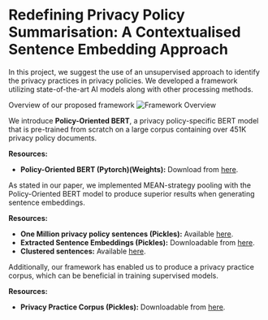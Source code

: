
# Redefining Privacy Policy Summarisation: A Contextualised Sentence Embedding Approach

In this project, we suggest the use of an unsupervised approach to identify the privacy practices in privacy policies. We developed a framework utilizing state-of-the-art AI models along with other processing methods.

Overview of our proposed framework
![Framework Overview](https://github.com/Mrhamry/UnsupervisedFramework/assets/31767656/14b1dd88-7383-4185-8636-281d2cc33869)


We introduce **Policy-Oriented BERT**, a privacy policy-specific BERT model that is pre-trained from scratch on a large corpus containing over 451K privacy policy documents.

**Resources:**
- **Policy-Oriented BERT (Pytorch)(Weights):** Download from [here](https://livewarwickac-my.sharepoint.com/:u:/g/personal/u1490553_live_warwick_ac_uk/ES2bD0dh6f5Cra65oNMbZMQBvPqP3J4XAY4Yx_fBU0Kc4Q?e=joJVjY).

  <!--- - **451K Privacy Policy Corpus:** Used for pretraining our custom Policy-Oriented BERT, downloadable from [here](insert-link).              -->

As stated in our paper, we implemented MEAN-strategy pooling with the Policy-Oriented BERT model to produce superior results when generating sentence embeddings.

**Resources:**
- **One Million privacy policy sentences (Pickles):** Available [here](https://livewarwickac-my.sharepoint.com/:u:/g/personal/u1490553_live_warwick_ac_uk/Ee4i-7Q1GJ9JrWssCkHafGgBDZWi3xvCnHxX2cnxx_ev1g?e=BNGLwf).
- **Extracted Sentence Embeddings (Pickles):** Downloadable from [here](https://livewarwickac-my.sharepoint.com/:u:/g/personal/u1490553_live_warwick_ac_uk/ETR1hz0PTQ5JqvjY_LxMrJABfXt1m9mrZdFm6wfkawXOJA?e=lYc6li).
- **Clustered sentences:** Available [here](https://livewarwickac-my.sharepoint.com/:u:/g/personal/u1490553_live_warwick_ac_uk/Ed1u9ofbwT9GkCXdf_kSrmcBjr2DXHFXZq9ZmaV5vIMxHg?e=6hN08Y).

 Additionally, our framework has enabled us to produce a privacy practice corpus, which can be beneficial in training supervised models.

**Resources:**

- **Privacy Practice Corpus (Pickles):** Downloadable from [here](https://livewarwickac-my.sharepoint.com/:u:/g/personal/u1490553_live_warwick_ac_uk/ERAuTvIKVWtKkYcs33pWnv0BPy3IrqDY43s06Rmu3oKLJQ?e=06bWVy).
